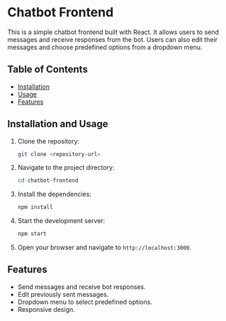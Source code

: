# Chatbot Frontend

This is a simple chatbot frontend built with React. It allows users to send messages and receive responses from the bot. Users can also edit their messages and choose predefined options from a dropdown menu.

## Table of Contents

- [Installation](#installation)
- [Usage](#usage)
- [Features](#features)

## Installation and Usage

1. Clone the repository:

    ```sh
    git clone <repository-url>
    ```

2. Navigate to the project directory:

    ```sh
    cd chatbot-frontend
    ```

3. Install the dependencies:

    ```sh
    npm install
    ```

4. Start the development server:

    ```sh
    npm start
    ```

5. Open your browser and navigate to `http://localhost:3000`.

## Features

- Send messages and receive bot responses.
- Edit previously sent messages.
- Dropdown menu to select predefined options.
- Responsive design.

